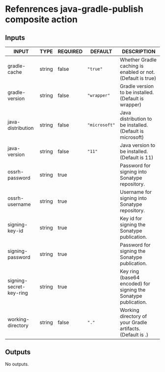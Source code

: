 # Refenrences java-gradle-publish composite action
## Inputs

<!-- AUTO-DOC-INPUT:START - Do not remove or modify this section -->

|          INPUT          |  TYPE  | REQUIRED |    DEFAULT    |                           DESCRIPTION                           |
|-------------------------|--------|----------|---------------|-----------------------------------------------------------------|
|      gradle-cache       | string |  false   |   `"true"`    |   Whether Gradle caching is enabled or not. (Default is true)   |
|     gradle-version      | string |  false   |  `"wrapper"`  |      Gradle version to be installed. (Default is wrapper)       |
|    java-distribution    | string |  false   | `"microsoft"` |    Java distribution to be installed. (Default is microsoft)    |
|      java-version       | string |  false   |    `"11"`     |          Java version to be installed. (Default is 11)          |
|     ossrh-password      | string |   true   |               |         Password for signing into Sonatype repository.          |
|     ossrh-username      | string |   true   |               |         Username for signing into Sonatype repository.          |
|     signing-key-id      | string |   true   |               |          Key id for signing the Sonatype publication.           |
|    signing-password     | string |   true   |               |         Password for signing the Sonatype publication.          |
| signing-secret-key-ring | string |   true   |               | Key ring (base64 encoded) for signing the Sonatype publication. |
|    working-directory    | string |  false   |     `"."`     |   Working directory of your Gradle artifacts. (Default is .)    |

<!-- AUTO-DOC-INPUT:END -->
## Outputs

<!-- AUTO-DOC-OUTPUT:START - Do not remove or modify this section -->
No outputs.
<!-- AUTO-DOC-OUTPUT:END -->
